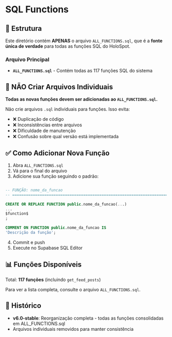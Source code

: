# SQL Functions

## 📁 Estrutura

Este diretório contém **APENAS** o arquivo `ALL_FUNCTIONS.sql`, que é a **fonte única de verdade** para todas as funções SQL do HoloSpot.

### Arquivo Principal

- **`ALL_FUNCTIONS.sql`** - Contém todas as 117 funções SQL do sistema

## 🚫 NÃO Criar Arquivos Individuais

**Todas as novas funções devem ser adicionadas ao `ALL_FUNCTIONS.sql`.**

Não crie arquivos `.sql` individuais para funções. Isso evita:
- ❌ Duplicação de código
- ❌ Inconsistências entre arquivos
- ❌ Dificuldade de manutenção
- ❌ Confusão sobre qual versão está implementada

## ✅ Como Adicionar Nova Função

1. Abra `ALL_FUNCTIONS.sql`
2. Vá para o final do arquivo
3. Adicione sua função seguindo o padrão:

```sql

-- FUNÇÃO: nome_da_funcao
-- ============================================================================

CREATE OR REPLACE FUNCTION public.nome_da_funcao(...)
...
$function$
;

COMMENT ON FUNCTION public.nome_da_funcao IS 
'Descrição da função';
```

4. Commit e push
5. Execute no Supabase SQL Editor

## 📊 Funções Disponíveis

Total: **117 funções** (incluindo `get_feed_posts`)

Para ver a lista completa, consulte o arquivo `ALL_FUNCTIONS.sql`.

## 🔄 Histórico

- **v6.0-stable**: Reorganização completa - todas as funções consolidadas em ALL_FUNCTIONS.sql
- Arquivos individuais removidos para manter consistência
